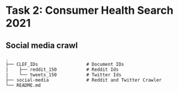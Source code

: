 # Task 2: Consumer Health Search 2021

## Social media crawl 

    .
    ├── CLEF_IDs                  # Document IDs
    |    ├── reddit_150           # Reddit Ids
    |    └── tweets_150           # Twitter Ids
    ├── social-media              # Reddit and Twitter Crawler
    └── README.md
